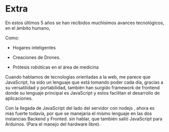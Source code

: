 # Extra

En estos últimos 5 años se han recibidos muchísimos avances tecnológicos, en el ámbito humano,

Como:

* Hogares inteligentes

* Creaciones de Drones.

* Prótesis robóticas en el área de medicina


Cuando hablamos de tecnologías orientadas a la web, me parece que JavaScript, ha sido un lenguaje que está tomando poder cada día, gracias a su versatilidad y portabilidad, también han surgido framework de frontend donde su lenguaje principal es JavaScript y estos facilitan el desarrollo de aplicaciones.

Con la llegada de JavaScript del lado del servidor con nodejs , ahora es más fuerte todavía, por que se manejaría el mismo lenguaje en las dos instancias Backend y Fronted. sin hablar, que también salió JavaScript para Arduinos. (Para el manejo del hardware libre).
